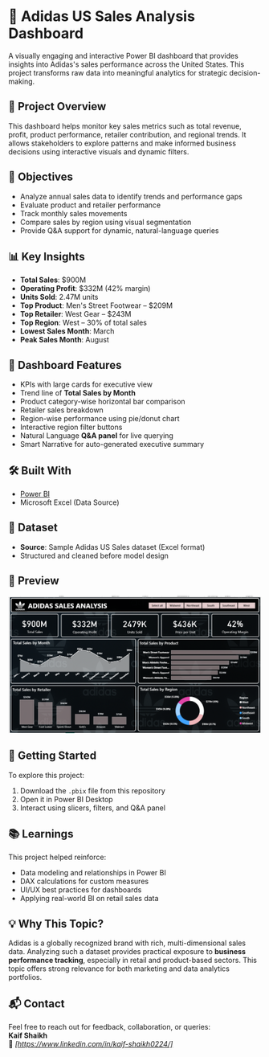 # 🧠 Adidas US Sales Analysis Dashboard

A visually engaging and interactive Power BI dashboard that provides insights into Adidas's sales performance across the United States. This project transforms raw data into meaningful analytics for strategic decision-making.


## 📌 Project Overview

This dashboard helps monitor key sales metrics such as total revenue, profit, product performance, retailer contribution, and regional trends. It allows stakeholders to explore patterns and make informed business decisions using interactive visuals and dynamic filters.


## 🎯 Objectives

- Analyze annual sales data to identify trends and performance gaps  
- Evaluate product and retailer performance  
- Track monthly sales movements  
- Compare sales by region using visual segmentation  
- Provide Q&A support for dynamic, natural-language queries  


## 📊 Key Insights

- **Total Sales**: $900M  
- **Operating Profit**: $332M (42% margin)  
- **Units Sold**: 2.47M units  
- **Top Product**: Men's Street Footwear – $209M  
- **Top Retailer**: West Gear – $243M  
- **Top Region**: West – 30% of total sales  
- **Lowest Sales Month**: March  
- **Peak Sales Month**: August  


## 🧩 Dashboard Features

- KPIs with large cards for executive view  
- Trend line of **Total Sales by Month**  
- Product category-wise horizontal bar comparison  
- Retailer sales breakdown  
- Region-wise performance using pie/donut chart  
- Interactive region filter buttons  
- Natural Language **Q&A panel** for live querying  
- Smart Narrative for auto-generated executive summary  


## 🛠️ Built With

- [Power BI](https://powerbi.microsoft.com/)  
- Microsoft Excel (Data Source)


## 📁 Dataset

- **Source**: Sample Adidas US Sales dataset (Excel format)
- Structured and cleaned before model design


## 📸 Preview

![Dashboard Preview](https://github.com/CODER0224/Adidas-Sales-Analysis/blob/main/Adidas%20Sales%20Dashboard.png)


## 🚀 Getting Started

To explore this project:
1. Download the `.pbix` file from this repository  
2. Open it in Power BI Desktop  
3. Interact using slicers, filters, and Q&A panel


## 📚 Learnings

This project helped reinforce:
- Data modeling and relationships in Power BI  
- DAX calculations for custom measures  
- UI/UX best practices for dashboards  
- Applying real-world BI on retail sales data  


## 💡 Why This Topic?

Adidas is a globally recognized brand with rich, multi-dimensional sales data. Analyzing such a dataset provides practical exposure to **business performance tracking**, especially in retail and product-based sectors. This topic offers strong relevance for both marketing and data analytics portfolios.


## 📬 Contact

Feel free to reach out for feedback, collaboration, or queries:  
**Kaif Shaikh**  
📧 *[https://www.linkedin.com/in/kaif-shaikh0224/]*
